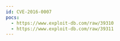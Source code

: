 ```yaml
---
id: CVE-2016-0007
pocs:
  - https://www.exploit-db.com/raw/39310
  - https://www.exploit-db.com/raw/39311
---
```

